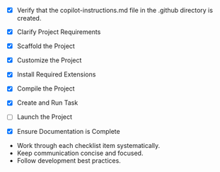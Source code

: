 - [x] Verify that the copilot-instructions.md file in the .github directory is created.

- [x] Clarify Project Requirements

- [x] Scaffold the Project

- [x] Customize the Project

- [x] Install Required Extensions

- [x] Compile the Project

- [x] Create and Run Task

- [ ] Launch the Project

- [x] Ensure Documentation is Complete
- Work through each checklist item systematically.
- Keep communication concise and focused.
- Follow development best practices.
